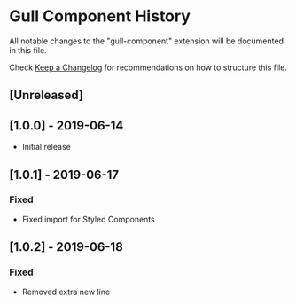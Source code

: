 # Gull Component History

All notable changes to the "gull-component" extension will be documented in this file.

Check [Keep a Changelog](http://keepachangelog.com/) for recommendations on how to structure this file.

## [Unreleased]

## [1.0.0] - 2019-06-14
- Initial release

## [1.0.1] - 2019-06-17
### Fixed
- Fixed import for Styled Components

## [1.0.2] - 2019-06-18
### Fixed
- Removed extra new line

